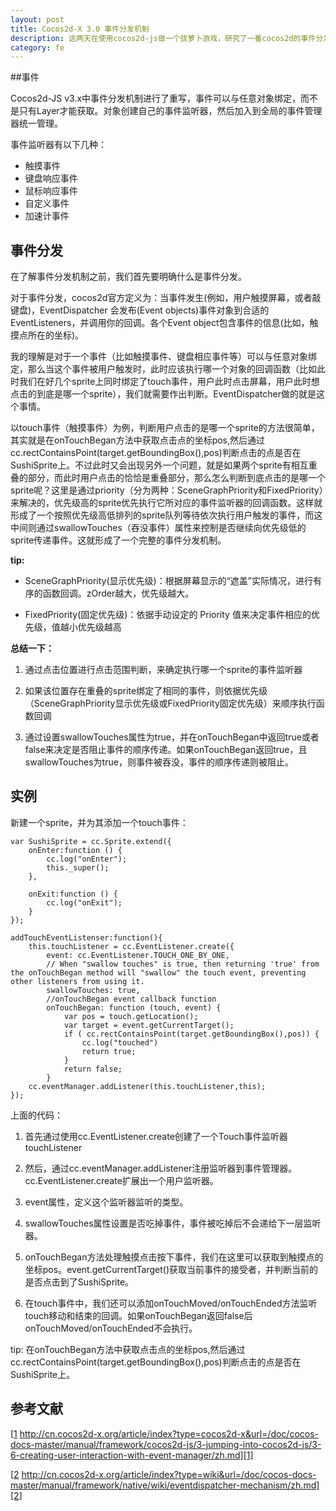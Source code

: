 ```yaml
---
layout: post
title: Cocos2d-X 3.0 事件分发机制
description: 这两天在使用cocos2d-js做一个拔萝卜游戏，研究了一番cocos2d的事件分发机制，总结分享一下。
category: fe
---
```


##事件

Cocos2d-JS v3.x中事件分发机制进行了重写，事件可以与任意对象绑定，而不是只有Layer才能获取。对象创建自己的事件监听器，然后加入到全局的事件管理器统一管理。

事件监听器有以下几种：

* 触摸事件
* 键盘响应事件
* 鼠标响应事件
* 自定义事件
* 加速计事件

## 事件分发

在了解事件分发机制之前，我们首先要明确什么是事件分发。

对于事件分发，cocos2d官方定义为：当事件发生(例如，用户触摸屏幕，或者敲键盘)，EventDispatcher 会发布(Event objects)事件对象到合适的EventListeners，并调用你的回调。各个Event object包含事件的信息(比如，触摸点所在的坐标)。

我的理解是对于一个事件（比如触摸事件、键盘相应事件等）可以与任意对象绑定，那么当这个事件被用户触发时，此时应该执行哪一个对象的回调函数（比如此时我们在好几个sprite上同时绑定了touch事件，用户此时点击屏幕，用户此时想点击的到底是哪一个sprite），我们就需要作出判断。EventDispatcher做的就是这个事情。

以touch事件（触摸事件）为例，判断用户点击的是哪一个sprite的方法很简单，其实就是在onTouchBegan方法中获取点击点的坐标pos,然后通过cc.rectContainsPoint(target.getBoundingBox(),pos)判断点击的点是否在SushiSprite上。不过此时又会出现另外一个问题，就是如果两个sprite有相互重叠的部分，而此时用户点击的恰恰是重叠部分，那么怎么判断到底点击的是哪一个sprite呢？这里是通过priority（分为两种：SceneGraphPriority和FixedPriority）来解决的，优先级高的sprite优先执行它所对应的事件监听器的回调函数。这样就形成了一个按照优先级高低排列的sprite队列等待依次执行用户触发的事件，而这中间则通过swallowTouches（吞没事件）属性来控制是否继续向优先级低的sprite传递事件。这就形成了一个完整的事件分发机制。

**tip:**

* SceneGraphPriority(显示优先级)：根据屏幕显示的“遮盖”实际情况，进行有序的函数回调。zOrder越大，优先级越大。

* FixedPriority(固定优先级)：依据手动设定的 Priority 值来决定事件相应的优先级，值越小优先级越高

**总结一下：**

1. 通过点击位置进行点击范围判断，来确定执行哪一个sprite的事件监听器

2. 如果该位置存在重叠的sprite绑定了相同的事件，则依据优先级（SceneGraphPriority显示优先级或FixedPriority固定优先级）来顺序执行函数回调

3. 通过设置swallowTouches属性为true，并在onTouchBegan中返回true或者false来决定是否阻止事件的顺序传递。如果onTouchBegan返回true，且swallowTouches为true，则事件被吞没，事件的顺序传递则被阻止。

## 实例

新建一个sprite，并为其添加一个touch事件：

    var SushiSprite = cc.Sprite.extend({
	    onEnter:function () {
	        cc.log("onEnter");
	        this._super();
	    },
	 
	    onExit:function () {
	        cc.log("onExit");
	    }
    });

    addTouchEventListenser:function(){
	    this.touchListener = cc.EventListener.create({
	        event: cc.EventListener.TOUCH_ONE_BY_ONE,
	        // When "swallow touches" is true, then returning 'true' from the onTouchBegan method will "swallow" the touch event, preventing other listeners from using it.
	        swallowTouches: true,
	        //onTouchBegan event callback function                      
	        onTouchBegan: function (touch, event) { 
	            var pos = touch.getLocation();
	            var target = event.getCurrentTarget();  
	            if ( cc.rectContainsPoint(target.getBoundingBox(),pos)) {
	                cc.log("touched")
	                return true;
	            }
	            return false;
	        }
	    cc.eventManager.addListener(this.touchListener,this);
    });


上面的代码：

1. 首先通过使用cc.EventListener.create创建了一个Touch事件监听器touchListener

2. 然后，通过cc.eventManager.addListener注册监听器到事件管理器。cc.EventListener.create扩展出一个用户监听器。

3. event属性，定义这个监听器监听的类型。

4. swallowTouches属性设置是否吃掉事件，事件被吃掉后不会递给下一层监听器。 

5. onTouchBegan方法处理触摸点击按下事件，我们在这里可以获取到触摸点的坐标pos。event.getCurrentTarget()获取当前事件的接受者，并判断当前的是否点击到了SushiSprite。 

6. 在touch事件中，我们还可以添加onTouchMoved/onTouchEnded方法监听touch移动和结束的回调。如果onTouchBegan返回false后onTouchMoved/onTouchEnded不会执行。

tip: 在onTouchBegan方法中获取点击点的坐标pos,然后通过cc.rectContainsPoint(target.getBoundingBox(),pos)判断点击的点是否在SushiSprite上。


## 参考文献
[[1] http://cn.cocos2d-x.org/article/index?type=cocos2d-x&url=/doc/cocos-docs-master/manual/framework/cocos2d-js/3-jumping-into-cocos2d-js/3-6-creating-user-interaction-with-event-manager/zh.md][1]

[[2] http://cn.cocos2d-x.org/article/index?type=wiki&url=/doc/cocos-docs-master/manual/framework/native/wiki/eventdispatcher-mechanism/zh.md][2]


[Joebon]:    http://joebon.tk  "Joebon"
[1]: http://cn.cocos2d-x.org/article/index?type=cocos2d-x&url=/doc/cocos-docs-master/manual/framework/cocos2d-js/3-jumping-into-cocos2d-js/3-6-creating-user-interaction-with-event-manager/zh.md
[2]: http://cn.cocos2d-x.org/article/index?type=wiki&url=/doc/cocos-docs-master/manual/framework/native/wiki/eventdispatcher-mechanism/zh.md
